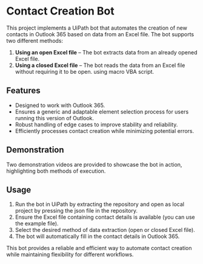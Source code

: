 # Contact Creation Bot

This project implements a UiPath bot that automates the creation of new contacts in Outlook 365 based on data from an Excel file. The bot supports two different methods:

1. **Using an open Excel file** – The bot extracts data from an already opened Excel file.
2. **Using a closed Excel file** – The bot reads the data from an Excel file without requiring it to be open. using macro VBA script.

## Features

- Designed to work with Outlook 365.
- Ensures a generic and adaptable element selection process for users running this version of Outlook.
- Robust handling of edge cases to improve stability and reliability.
- Efficiently processes contact creation while minimizing potential errors.

## Demonstration

Two demonstration videos are provided to showcase the bot in action, highlighting both methods of execution.

## Usage

1. Run the bot in UiPath by extracting the repository and open as local project by pressing the json file in the repository.
3. Ensure the Excel file containing contact details is available (you can use the example file).
4. Select the desired method of data extraction (open or closed Excel file).
5. The bot will automatically fill in the contact details in Outlook 365.

This bot provides a reliable and efficient way to automate contact creation while maintaining flexibility for different workflows.

